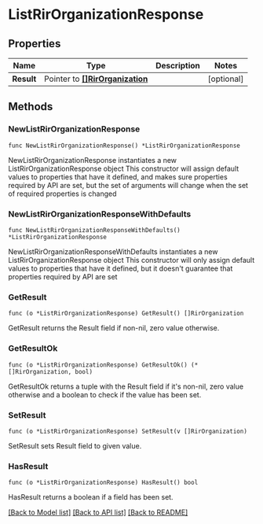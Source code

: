 # ListRirOrganizationResponse

## Properties

Name | Type | Description | Notes
------------ | ------------- | ------------- | -------------
**Result** | Pointer to [**[]RirOrganization**](RirOrganization.md) |  | [optional] 

## Methods

### NewListRirOrganizationResponse

`func NewListRirOrganizationResponse() *ListRirOrganizationResponse`

NewListRirOrganizationResponse instantiates a new ListRirOrganizationResponse object
This constructor will assign default values to properties that have it defined,
and makes sure properties required by API are set, but the set of arguments
will change when the set of required properties is changed

### NewListRirOrganizationResponseWithDefaults

`func NewListRirOrganizationResponseWithDefaults() *ListRirOrganizationResponse`

NewListRirOrganizationResponseWithDefaults instantiates a new ListRirOrganizationResponse object
This constructor will only assign default values to properties that have it defined,
but it doesn't guarantee that properties required by API are set

### GetResult

`func (o *ListRirOrganizationResponse) GetResult() []RirOrganization`

GetResult returns the Result field if non-nil, zero value otherwise.

### GetResultOk

`func (o *ListRirOrganizationResponse) GetResultOk() (*[]RirOrganization, bool)`

GetResultOk returns a tuple with the Result field if it's non-nil, zero value otherwise
and a boolean to check if the value has been set.

### SetResult

`func (o *ListRirOrganizationResponse) SetResult(v []RirOrganization)`

SetResult sets Result field to given value.

### HasResult

`func (o *ListRirOrganizationResponse) HasResult() bool`

HasResult returns a boolean if a field has been set.


[[Back to Model list]](../README.md#documentation-for-models) [[Back to API list]](../README.md#documentation-for-api-endpoints) [[Back to README]](../README.md)


